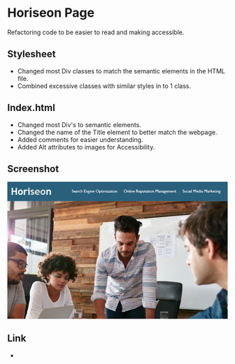  
# Horiseon Page

Refactoring code to be easier to read and making accessible.

## Stylesheet

* Changed most Div classes to match the semantic elements in the HTML file.
* Combined excessive classes with similar styles in to 1 class.

## Index.html

* Changed most Div's to semantic elements.
* Changed the name of the Title element to better match the webpage.
* Added comments for easier understanding.
* Added Alt attributes to images for Accessibility.

## Screenshot

![screenshot](https://github.com/SKYRIMpro1/Horiseon-Refactor/blob/main/assets/images/ScreenshotOfHoriseonWebpag.png)

## Link

* 
